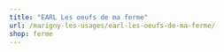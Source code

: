 ```yaml
---
title: "EARL Les oeufs de ma ferme"
url: /marigny-les-usages/earl-les-oeufs-de-ma-ferme/
shop: ferme
---
```

